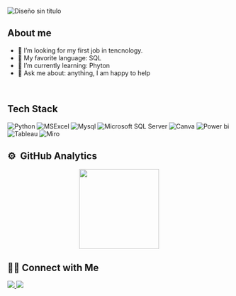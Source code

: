   ![Diseño sin título](https://github.com/user-attachments/assets/475ec692-2dc2-4dba-bdd9-f9212edd01c0)

## About me
- 🔭 I’m looking for my first job in tencnology.
- 💙 My favorite language: SQL
- 🌱 I’m currently learning: Phyton 
- 💬 Ask me about: anything, I am happy to help

<br/>

## Tech Stack

  ![Python](https://img.shields.io/badge/Python-14354C?style=for-the-badge&logo=python&logoColor=white)
  ![MSExcel](https://img.shields.io/badge/Microsoft_Excel-217346?style=for-the-badge&logo=microsoft-excel&logoColor=white) 
  ![Mysql](https://img.shields.io/badge/MySQL-4479A1?style=for-the-badge&logo=mysql&logoColor=white)
 ![Microsoft SQL Server](https://custom-icon-badges.demolab.com/badge/Microsoft%20SQL%20Server-CC2927?style=for-the-badge&logo=mssqlserver-white&logoColor=white)
  ![Canva](https://img.shields.io/badge/Canva-7952B3?style=for-the-badge&logo=canva&logoColor=white)
  ![Power bi](https://custom-icon-badges.demolab.com/badge/Power%20BI-F1C912?style=for-the-badge&logo=power-bi&logoColor=fff)
  ![Tableau](https://custom-icon-badges.demolab.com/badge/Tableau-0176D3?style=for-the-badge&logo=tableau&logoColor=fff)
  ![Miro](https://img.shields.io/badge/Miro-050038?style=for-the-badge&logo=miro&logoColor=fff)

## ⚙️ &nbsp;GitHub Analytics

<p align="center">
<a href="https://github.com/Ivanalbusto">
  <img height="180em" src="https://github-readme-stats-eight-theta.vercel.app/api?username=Ivanalbusto&show_icons=true&theme=algolia&include_all_commits=true&count_private=true"/>
</a>
<br/> 
  
## 🤝🏻&nbsp;Connect with Me 
<p>
<a href="[https://albustoivannazareno@gmail.com/](https://www.linkedin.com/in/iv%C3%A1n-nazareno-albusto-b55098231/)" target="_blank">
<img src="https://custom-icon-badges.demolab.com/badge/LinkedIn-0A66C2?style=for-the-badge&logo=linkedin-white&logoColor=fff">
<a href="https://albustoivannazareno@gmail.com/" target="_blank">
<img src="https://img.shields.io/badge/Gmail-D14836?style=for-the-badge&logo=gmail&logoColor=white">
</p>
